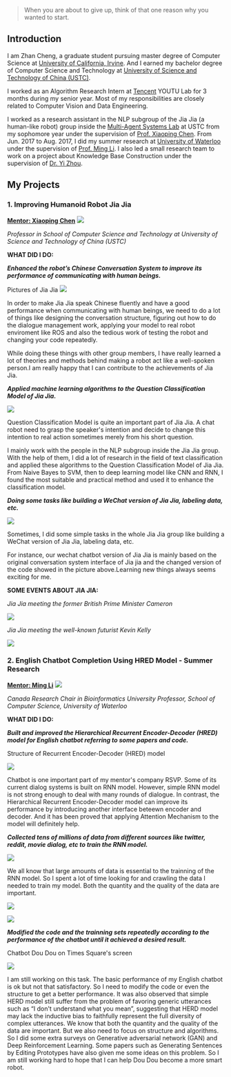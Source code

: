 > When you are about to give up, think of that one reason why you wanted to start.

## Introduction

I am Zhan Cheng, a graduate student pursuing master degree of Computer Science at [University of California, Irvine](https://uci.edu/). And I earned my bachelor degree of Computer Science and Technology at [University of Science and Technology of China (USTC)](http://en.ustc.edu.cn). 

I worked as an Algorithm Research Intern at [Tencent](https://www.tencent.com/en-us/index.html) YOUTU Lab for 3 months during my senior year. Most of my responsibilities are closely related to Computer Vision and Data Engineering. 

I worked as a research assistant in the NLP subgroup of the Jia Jia (a human-like robot) group inside the [Multi-Agent Systems Lab](http://ai.ustc.edu.cn/en/home/index.php) at USTC from my sophomore year under the supervision of [Prof. Xiaoping Chen](http://ai.ustc.edu.cn/en/people/xpchen.php). From Jun. 2017 to Aug. 2017, I did my summer research at [University of Waterloo](https://uwaterloo.ca) under the supervision of [Prof. Ming Li](https://cs.uwaterloo.ca/~mli/). I also led a small research team to work on a project about Knowledge Base Construction under the supervision of [Dr. Yi Zhou](https://staff.scm.uws.edu.au/~yzhou/).

## My Projects

### 1. Improving Humanoid Robot Jia Jia

**[Mentor: Xiaoping Chen](http://ai.ustc.edu.cn/en/people/xpchen.php)** ![](http://ai.ustc.edu.cn/images/xpchen.jpg)

*Professor in School of Computer Science and Technology at University of Science and Technology of China (USTC)*

**WHAT DID I DO:**

***Enhanced the robot’s Chinese Conversation System to improve its performance of communicating with human beings.***

Pictures of Jia Jia ![]({{site.baseurl}}/img/projects/jiajia00.JPG)

In order to make Jia Jia speak Chinese fluently and have a good performance when communicating with human beings, we need to do a lot of things like designing the conversation structure, figuring out how to do the dialogue management work, applying your model to real robot enviroment like ROS and also the tedious work of testing the robot and changing your code repeatedly.

While doing these things with other group members, I have really learned a lot of theories and methods behind making a robot act like a well-spoken person.I am really happy that I can contribute to the achievements of Jia Jia.

***Applied machine learning algorithms to the Question Classification Model of Jia Jia.***

![](http://upload-images.jianshu.io/upload_images/7248047-6ee602c694a4d0d1.png?imageMogr2/auto-orient/strip)

Question Classification Model is quite an important part of Jia Jia. A chat robot need to grasp the speaker's intention and decide to change this intention to real action sometimes merely from his short question.

I mainly work with the people in the NLP subgroup inside the Jia Jia group. With the help of them, I did a lot of research in the field of text classification and applied these algorithms to the Question Classification Model of Jia Jia. From Naive Bayes to SVM, then to deep learning model like CNN and RNN, I found the most suitable and practical method and used it to enhance the classification model. 

***Doing some tasks like building a WeChat version of Jia Jia, labeling data, etc.***

![]({{site.baseurl}}/img/projects/chatbot.png)

Sometimes, I did some simple tasks in the whole Jia Jia group like building a WeChat version of Jia Jia, labeling data, etc.

For instance, our wechat chatbot version of Jia Jia is mainly based on the original conversation system interface of Jia jia and the changed version of the code showed in the picture above.Learning new things always seems exciting for me.

**SOME EVENTS ABOUT JIA JIA:**

*Jia Jia meeting the former British Prime Minister Cameron*

![]({{site.baseurl}}/img/projects/jiajia01.JPG)

*Jia Jia meeting the well-known futurist Kevin Kelly*

![]({{site.baseurl}}/img/projects/jiajia04.JPG)

### 2. English Chatbot Completion Using HRED Model - Summer Research

**[Mentor: Ming Li](https://cs.uwaterloo.ca/~mli/)**  ![]({{site.baseurl}}/img/projects/lm.jpeg)

*Canada Research Chair in Bioinformatics                                                                    University Professor, School of Computer Science, University of Waterloo*

**WHAT DID I DO:**

***Built and improved the Hierarchical Recurrent Encoder-Decoder (HRED) model for English chatbot referring to some papers and code.***

Structure of Recurrent Encoder-Decoder (HRED) model

![]({{site.baseurl}}/img/projects/hred.png)

Chatbot is one important part of my mentor's company RSVP. Some of its current dialog systems is built on RNN model. However, simple RNN model is not strong enough to deal with many rounds of dialogue. In contrast, the Hierarchical Recurrent Encoder-Decoder model can improve its performance by introducing another interface beteewn encoder and decoder. And it has been proved that applying Attention Mechanism to the model will definitely help.

***Collected tens of millions of data from different sources like twitter, reddit, movie dialog, etc to train the RNN model.***

![]({{site.baseurl}}/img/projects/data01.png)

We all know that large amounts of data is essential to the trainning of the RNN model. So I spent a lot of time looking for and crawling the data I needed to train my model. Both the quantity and the quality of the data are important.

![]({{site.baseurl}}/img/projects/data02.png)

![]({{site.baseurl}}/img/projects/data03.png)

***Modified the code and the trainning sets repeatedly according to the performance of the chatbot until it achieved a desired result.***

Chatbot Dou Dou on Times Square's screen

![]({{site.baseurl}}/img/projects/doudou00.JPG)

I am still working on this task. The basic performance of my English chatbot is ok but not that satisfactory. So I need to modify the code or even the structure to get a better performance. It was also observed that simple HERD model still suffer from the problem of favoring generic utterances such as “I don't understand what you mean”, suggesting that HERD model may lack the inductive bias to faithfully represent the full diversity of complex utterances. We know that both the quantity and the quality of the data are important. But we also need to focus on structure and algorithms. So I did some extra surveys on Generative adversarial network (GAN) and Deep Reinforcement Learning. Some papers such as Generating Sentences by Editing Prototypes have also given me some ideas on this problem. So I am still working hard to hope that I can help Dou Dou become a more smart robot.
